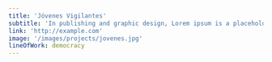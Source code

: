 ```yaml
---
title: 'Jóvenes Vigilantes'
subtitle: 'In publishing and graphic design, Lorem ipsum is a placeholder text'
link: 'http://example.com'
image: '/images/projects/jovenes.jpg'
lineOfWork: democracy
---
```

